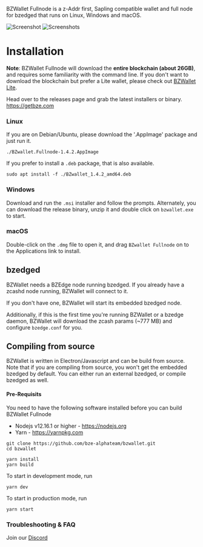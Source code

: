 BZWallet Fullnode is a z-Addr first, Sapling compatible wallet and full node for bzedged that runs on Linux, Windows and macOS.

![Screenshot](resources/screenshot1.png?raw=true)
![Screenshots](resources/screenshot2.png?raw=true)

# Installation

**Note**: BZWallet Fullnode will download the **entire blockchain (about 26GB)**, and requires some familiarity with the command line. If you don't want to download the blockchain but prefer a Lite wallet, please check out [BZWallet Lite](https://getbze.com).

Head over to the releases page and grab the latest installers or binary. https://getbze.com

### Linux

If you are on Debian/Ubuntu, please download the '.AppImage' package and just run it.

```
./BZwallet.Fullnode-1.4.2.AppImage
```

If you prefer to install a `.deb` package, that is also available.

```
sudo apt install -f ./BZwallet_1.4.2_amd64.deb
```

### Windows

Download and run the `.msi` installer and follow the prompts. Alternately, you can download the release binary, unzip it and double click on `bzwallet.exe` to start.

### macOS

Double-click on the `.dmg` file to open it, and drag `BZwallet Fullnode` on to the Applications link to install.

## bzedged

BZWallet needs a BZEdge node running bzedged. If you already have a zcashd node running, BZWallet will connect to it.

If you don't have one, BZWallet will start its embedded bzedged node.

Additionally, if this is the first time you're running BZWallet or a bzedge daemon, BZWallet will download the zcash params (~777 MB) and configure `bzedge.conf` for you.

## Compiling from source

BZWallet is written in Electron/Javascript and can be build from source. Note that if you are compiling from source, you won't get the embedded bzedged by default. You can either run an external bzedged, or compile bzedged as well.

#### Pre-Requisits

You need to have the following software installed before you can build BZWallet Fullnode

- Nodejs v12.16.1 or higher - https://nodejs.org
- Yarn - https://yarnpkg.com

```
git clone https://github.com/bze-alphateam/bzwallet.git
cd bzwallet

yarn install
yarn build
```

To start in development mode, run

```
yarn dev
```

To start in production mode, run

```
yarn start
```

### Troubleshooting & FAQ
Join our [Discord](https://discord.gg/yWzyD7ev)

